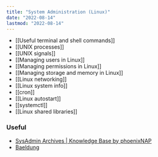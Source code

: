 ```yaml
---
title: "System Administration (Linux)"
date: "2022-08-14"
lastmod: "2022-08-14"
---
```


- [[Useful terminal and shell commands]]
- [[UNIX processes]]
- [[UNIX signals]]
- [[Managing users in Linux]]
- [[Managing permissions in Linux]]
- [[Managing storage and memory in Linux]]
- [[Linux networking]]
- [[Linux system info]]
- [[cron]]
- [[Linux autostart]]
- [[systemctl]]
- [[Linux shared libraries]]

### Useful
- [SysAdmin Archives | Knowledge Base by phoenixNAP](https://phoenixnap.com/kb/category/sysadmin)
- [Baeldung](https://www.baeldung.com/linux/)
